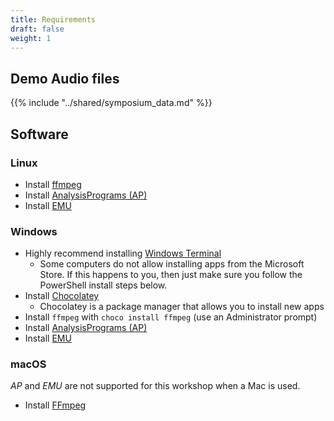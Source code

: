 ```yaml
---
title: Requirements
draft: false
weight: 1
---
```


## Demo Audio files

{{% include "../shared/symposium_data.md" %}}


## Software

### Linux

- Install [ffmpeg](https://www.tecmint.com/install-ffmpeg-in-linux/)
- Install [AnalysisPrograms (AP)](https://ap.qut.ecoacoustics.info/basics/installing.html?tabs=windows)
- Install [EMU](https://github.com/QutEcoacoustics/emu/blob/master/docs/installing.md)

### Windows

- Highly recommend installing  [Windows Terminal](https://apps.microsoft.com/store/detail/windows-terminal/9N0DX20HK701?hl=en-au&gl=au)
  - Some computers do not allow installing apps from the Microsoft Store.
    If this happens to you, then just make sure you follow the PowerShell
    install steps below.
- Install [Chocolatey](https://community.chocolatey.org/courses/installation/installing?method=installing-chocolatey)
  - Chocolatey is a package manager that allows you to install new apps
- Install `ffmpeg` with `choco install ffmpeg` (use an Administrator prompt)
- Install [AnalysisPrograms (AP)](https://ap.qut.ecoacoustics.info/basics/installing.html?tabs=windows)
- Install [EMU](https://github.com/QutEcoacoustics/emu/blob/master/docs/installing.md)

### macOS

_AP_ and _EMU_ are not supported for this workshop when a Mac is used.

- Install [FFmpeg](https://pigtou.com/install-ffmpeg-on-mac/)
